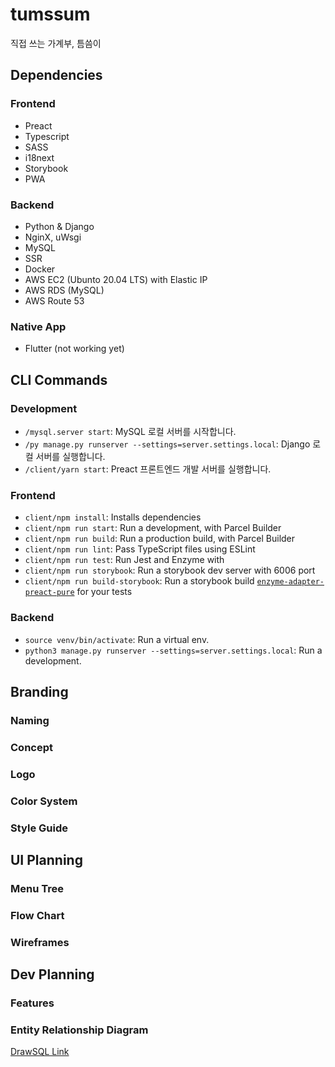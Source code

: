 # tumssum

직접 쓰는 가계부, 틈씀이

## Dependencies

### Frontend

- Preact
- Typescript
- SASS
- i18next
- Storybook
- PWA

### Backend

- Python & Django
- NginX, uWsgi
- MySQL
- SSR
- Docker
- AWS EC2 (Ubunto 20.04 LTS) with Elastic IP
- AWS RDS (MySQL)
- AWS Route 53

### Native App

- Flutter (not working yet)


## CLI Commands

### Development

- `/mysql.server start`: MySQL 로컬 서버를 시작합니다.
- `/py manage.py runserver --settings=server.settings.local`: Django 로컬 서버를 실행합니다.
- `/client/yarn start`: Preact 프론트엔드 개발 서버를 실행합니다.


### Frontend

- `client/npm install`: Installs dependencies
- `client/npm run start`: Run a development, with Parcel Builder
- `client/npm run build`: Run a production build, with Parcel Builder
- `client/npm run lint`: Pass TypeScript files using ESLint
- `client/npm run test`: Run Jest and Enzyme with
- `client/npm run storybook`: Run a storybook dev server with 6006 port
- `client/npm run build-storybook`: Run a storybook build
    [`enzyme-adapter-preact-pure`](https://github.com/preactjs/enzyme-adapter-preact-pure) for your tests

### Backend

- `source venv/bin/activate`: Run a virtual env.
- `python3 manage.py runserver --settings=server.settings.local`: Run a development.


## Branding
### Naming
### Concept
### Logo
### Color System
### Style Guide

## UI Planning
### Menu Tree
### Flow Chart
### Wireframes

## Dev Planning
### Features
### Entity Relationship Diagram
[DrawSQL Link](https://drawsql.app/johnyworld/diagrams/tumssum#)
